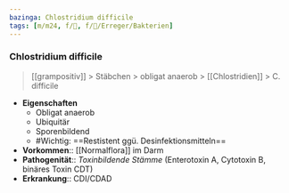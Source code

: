 ```yaml
---
bazinga: Chlostridium difficile
tags: [m/m24, f/🦠, f/🦠/Erreger/Bakterien]
---
```

### Chlostridium difficile
> [[grampositiv]] > Stäbchen > obligat anaerob > [[Chlostridien]] > C. difficile
- **Eigenschaften**
	- Obligat anaerob
	- Ubiquitär
	- Sporenbildend
	- #Wichtig: ==Restistent ggü. Desinfektionsmitteln==
- **Vorkommen**:: [[Normalflora]] im Darm
- **Pathogenität**:: *Toxinbildende Stämme* (Enterotoxin A, Cytotoxin B, binäres Toxin CDT)
- **Erkrankung**:: CDI/CDAD